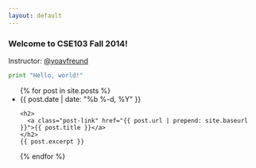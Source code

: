 ```yaml
---
layout: default
---
```

<h3>
<a name="welcome-to-cse103-fall-2014" class="anchor" href="#welcome-to-cse103-fall-2014"><span class="octicon octicon-link"></span></a>Welcome to CSE103 Fall 2014!</h3>

<p>Instructor: <a href="https://github.com/yoavfreund" class="user-mention">@yoavfreund</a></p>

```python
print "Hello, world!"
```

<div id="posts">
<ul class="post-list">
{% for post in site.posts %}
  <li>
    <span class="post-meta">{{ post.date | date: "%b %-d, %Y" }}</span>
    
    <h2>
      <a class="post-link" href="{{ post.url | prepend: site.baseurl }}">{{ post.title }}</a>
    </h2>
    {{ post.excerpt }}
  </li>
{% endfor %}
</ul>
</div>
